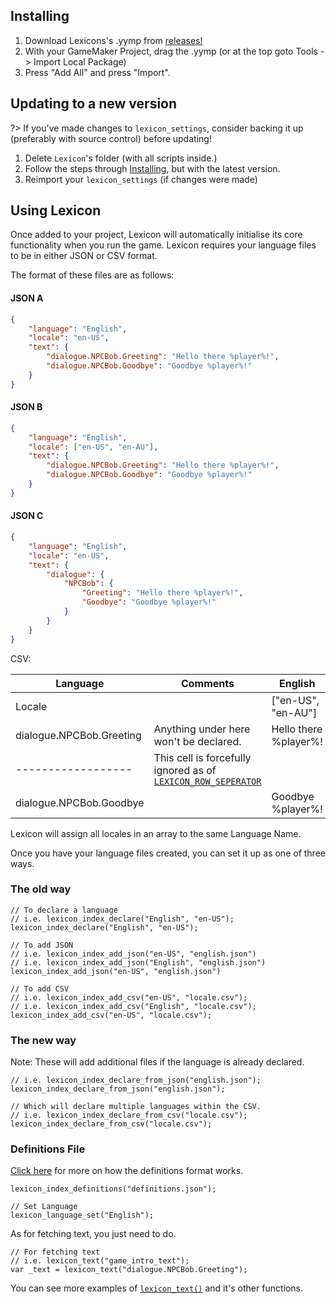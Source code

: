 ## Installing
1. Download Lexicons's .yymp from [releases!](https://github.com/tabularelf/lexicon/releases)
2. With your GameMaker Project, drag the .yymp (or at the top goto Tools -> Import Local Package)
3. Press "Add All" and press "Import".

## Updating to a new version
?> If you've made changes to `lexicon_settings`, consider backing it up (preferably with source control) before updating!

1. Delete `Lexicon`'s folder (with all scripts inside.)
2. Follow the steps through [Installing](#installing), but with the latest version.
3. Reimport your `lexicon_settings` (if changes were made)

## Using Lexicon
Once added to your project, Lexicon will automatically initialise its core functionality when you run the game.
Lexicon requires your language files to be in either JSON or CSV format. 

The format of these files are as follows:

<!-- tabs:start -->

#### **JSON A**

```json
{
	"language": "English",
	"locale": "en-US",
	"text": {
		"dialogue.NPCBob.Greeting": "Hello there %player%!",
		"dialogue.NPCBob.Goodbye": "Goodbye %player%!"
	}
}
```

#### **JSON B**

```json
{
	"language": "English",
	"locale": ["en-US", "en-AU"],
	"text": {
		"dialogue.NPCBob.Greeting": "Hello there %player%!",
		"dialogue.NPCBob.Goodbye": "Goodbye %player%!"
	}
}
```

#### **JSON C**

```json
{
	"language": "English",
	"locale": "en-US",
	"text": {
		"dialogue": {
			"NPCBob": {
				"Greeting": "Hello there %player%!",
				"Goodbye": "Goodbye %player%!"
			}
		}
	}
}
```

<!-- tabs:end -->

CSV:

| Language | Comments | English | French |
|------|------|------|------|
| Locale |  | ["en-US", "en-AU"] |  |
| dialogue.NPCBob.Greeting | Anything under here won't be declared. | Hello there %player%! | TextB |
| ------------------ | This cell is forcefully ignored as of [`LEXICON_ROW_SEPERATOR`](configuration.md) | |
| dialogue.NPCBob.Goodbye | | Goodbye %player%! | TextD |

Lexicon will assign all locales in an array to the same Language Name. 

Once you have your language files created, you can set it up as one of three ways.

<!-- tabs:start -->

### **The old way**

```gml
// To declare a language
// i.e. lexicon_index_declare("English", "en-US");
lexicon_index_declare("English", "en-US");
```

```gml
// To add JSON
// i.e. lexicon_index_add_json("en-US", "english.json")
// i.e. lexicon_index_add_json("English", "english.json")
lexicon_index_add_json("en-US", "english.json")
```

```gml
// To add CSV
// i.e. lexicon_index_add_csv("en-US", "locale.csv");
// i.e. lexicon_index_add_csv("English", "locale.csv");
lexicon_index_add_csv("en-US", "locale.csv");
```

### **The new way**

Note: These will add additional files if the language is already declared.

```gml
// i.e. lexicon_index_declare_from_json("english.json");
lexicon_index_declare_from_json("english.json");
```


```gml
// Which will declare multiple languages within the CSV.
// i.e. lexicon_index_declare_from_csv("locale.csv");
lexicon_index_declare_from_csv("locale.csv");
```

### **Definitions File**

[Click here](definitions.md) for more on how the definitions format works.

```gml
lexicon_index_definitions("definitions.json");
```

<!-- tabs:end -->

```gml
// Set Language
lexicon_language_set("English");
```


As for fetching text, you just need to do.
```gml
// For fetching text
// i.e. lexicon_text("game_intro_text");
var _text = lexicon_text("dialogue.NPCBob.Greeting");
```

You can see more examples of [`lexicon_text()`](text.md) and it's other functions.
